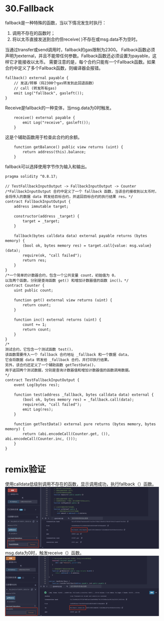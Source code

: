 # 30.Fallback
fallback是一种特殊的函数，当以下情况发生时执行：
1. 调用不存在的函数时；
2. 将以太币直接发送到合约但receive( )不存在或msg.data不为空时。

当通过transfer或send调用时，fallback的gas限制为2300。
Fallback函数必须声明为external，并且不能带任何参数。Fallback函数还必须设置为payable，这样它才能接收以太币。
需要注意的是，每个合约只能有一个Fallback函数。如果合约中定义了多个Fallback函数，则编译器会报错。

```solidity
fallback() external payable {
    // 发送/转移（将2300个gas转发到此回退函数）
    // call (转发所有gas)
    emit Log("fallback", gasleft());
}
```
Receive是fallback的一种变体，当msg.data为0时触发。
```solidity
    receive() external payable {
        emit Log("receive", gasleft());
    }
```

这是个辅助函数用于检查此合约的余额。
```solidity
    function getBalance() public view returns (uint) {
        return address(this).balance;
    }
```
fallback可以选择使用字节作为输入和输出。
```solidity
pragma solidity ^0.8.17;

// TestFallbackInputOutput -> FallbackInputOutput -> Counter
/*FallbackInputOutput 合约中定义了一个 fallback 函数，当该合约接收到以太币时，
会将传入的数据 data 转发给目标合约，并返回目标合约的执行结果 res。*/
contract FallbackInputOutput {
    address immutable target;

    constructor(address _target) {
        target = _target;
    }

    fallback(bytes calldata data) external payable returns (bytes memory) {
        (bool ok, bytes memory res) = target.call{value: msg.value}(data);
        require(ok, "call failed");
        return res;
    }
}
/*一个简单的计数器合约，包含一个公共变量 count，初始值为 0，
以及两个函数，分别是查询函数 get() 和增加计数器值的函数 inc()。*/
contract Counter {
    uint public count;

    function get() external view returns (uint) {
        return count;
    }

    function inc() external returns (uint) {
        count += 1;
        return count;
    }
}
/*
测试合约，它包含一个测试函数 test()，
该函数需要传入一个 fallback 合约地址 _fallback 和一个数据 data，
它会将数据 data 转发给 _fallback 合约，并打印执行结果。
另外，该合约还定义了一个辅助函数 getTestData()，
用于返回两个测试数据，分别是查询计数器值和增加计数器值的函数调用数据。
*/
contract TestFallbackInputOutput {
    event Log(bytes res);

    function test(address _fallback, bytes calldata data) external {
        (bool ok, bytes memory res) = _fallback.call(data);
        require(ok, "call failed");
        emit Log(res);
    }

    function getTestData() external pure returns (bytes memory, bytes memory) {
        return (abi.encodeCall(Counter.get, ()), abi.encodeCall(Counter.inc, ()));
    }
}
```
# remix验证
使用calldata低级别调用不存在的函数，显示调用成功，执行fallback（）函数。
![30-1.png](./img/30-1.png)
msg.data为0时，触发receive（）函数。
![30-2.png](./img/30-2.png)
